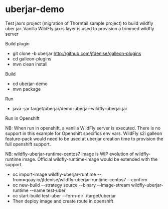 # uberjar-demo
Test jaxrs project (migration of Thorntail sample project) to build wildfly uber jar. 
Vanilla WildFly jaxrs layer is used to provision a trimmed wildfly server

Build plugin

* git clone -b uberjar http://github.com/jfdenise/galleon-plugins
* cd galleon-plugins
* mvn clean install 

Build
* cd uberjar-demo
* mvn package

Run
* java -jar target/uberjar/demo-uberjar-wildfly-uberjar.jar

Run in Openshift

NB: When run in openshift, a vanilla WildFly server is executed. There is no support in this example for Openshift specifics env vars. 
WildFly s2i galleon feature-pack would need to be used at uberjar creation time to provision the full openshift support.

NB: wildfly-uberjar-runtime-centos7 image is WIP evolution of wildfly-runtime image. Official wildfly-runtime-image would be extended with the support.

* oc import-image wildfly-uberjar-runtime --from=quay.io/jfdenise/wildfly-uberjar-runtime-centos7 --confirm
* oc new-build --strategy source --binary --image-stream wildfly-uberjar-runtime --name test-uber
* oc start-build test-uber --form-dir ./target/uberjar
* Then deploy image and create route in openshift
